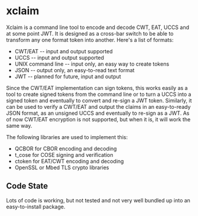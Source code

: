 # xclaim
Xclaim is a command line tool to encode and decode CWT, EAT, UCCS and at some point JWT. 
It is designed as a cross-bar switch to be able to transform any one format token 
into another. Here's a list of formats:

* CWT/EAT -- input and output supported
* UCCS -- input and output supported
* UNIX command line -- input only, an easy way to create tokens
* JSON -- output only, an easy-to-read text format 
* JWT -- planned for future, input and output

Since the CWT/EAT implementation can sign tokens, this works easily as
a tool to create signed tokens from the command line or to turn a UCCS
into a signed token and eventually to convert and re-sign a JWT token.
Similarly, it can be used to verify a CWT/EAT and output the claims
in an easy-to-ready JSON format, as an unsigned UCCS and eventually 
to re-sign as a JWT.  As of now CWT/EAT encryption is not supported,
but when it is, it will work the same way.

The following libraries are used to implement this:
* QCBOR for CBOR encoding and decoding
* t_cose for COSE signing and verification
* ctoken for EAT/CWT encoding and decoding
* OpenSSL or Mbed TLS crypto libraries

## Code State

Lots of code is working, but not tested and not very well bundled up into an easy-to-install package.
